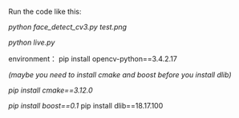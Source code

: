 Run the code like this:

*python face_detect_cv3.py test.png*

*python live.py*

environment：
  pip install opencv-python==3.4.2.17
  
  *(maybe you need to install cmake and boost before you install dlib)*
  
  *pip install cmake==3.12.0*
  
  *pip install boost==0.1*
  pip install dlib==18.17.100 
